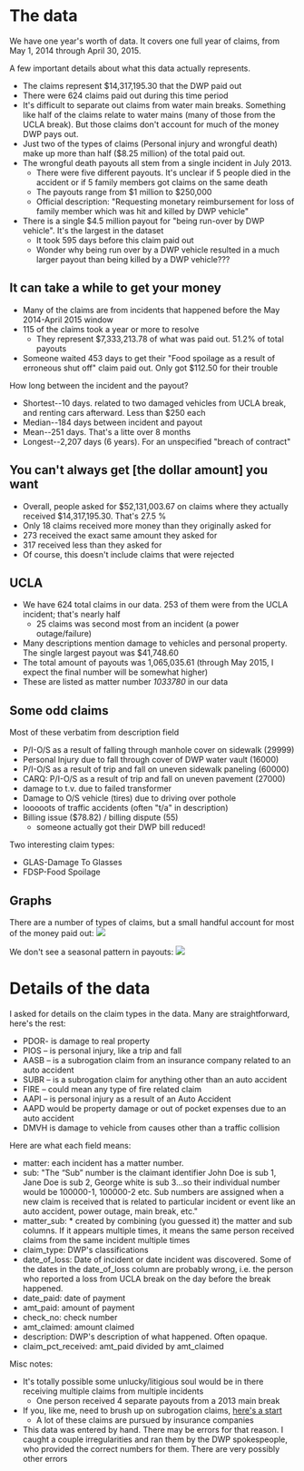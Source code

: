# The data
We have one year's worth of data. It covers one full year of claims, from May 1, 2014 through April 30, 2015.

A few important details about what this data actually represents.

* The claims represent $14,317,195.30 that the DWP paid out
* There were 624 claims paid out during this time period
* It's difficult to separate out claims from water main breaks. Something like half of the claims relate to water mains (many of those from the UCLA break). But those claims don't account for much of the money DWP pays out.
* Just two of the types of claims (Personal injury and wrongful death) make up more than half ($8.25 million) of the total paid out.
* The wrongful death payouts all stem from a single incident in July 2013.
	* There were five different payouts. It's unclear if 5 people died in the accident or if 5 family members got claims on the same death
	* The payouts range from $1 million to $250,000
	* Official description: "Requesting monetary reimbursement for loss of family member which was  hit and killed by DWP vehicle"
* There is a single $4.5 million payout for "being run-over by DWP vehicle". It's the largest in the dataset
	* It took 595 days before this claim paid out
	* Wonder why being run over by a DWP vehicle resulted in a much larger payout than being killed by a DWP vehicle???

## It can take a while to get your money
* Many of the claims are from incidents that happened before the May 2014-April 2015 window
* 115 of the claims took a year or more to resolve
	* They represent $7,333,213.78 of what was paid out. 51.2% of total payouts
* Someone waited 453 days to get their "Food spoilage as a result of erroneous shut off" claim paid out. Only got $112.50 for their trouble

How long between the incident and the payout?

* Shortest--10 days. related to two damaged vehicles from UCLA break, and renting cars afterward. Less than $250 each
* Median--184 days between incident and payout
* Mean--251 days. That's a litte over 8 months
* Longest--2,207 days (6 years). For an unspecified "breach of contract"

## You can't always get [the dollar amount] you want
* Overall, people asked for $52,131,003.67 on claims where they actually received $14,317,195.30. That's 27.5 %
* Only 18 claims received more money than they originally asked for
* 273 received the exact same amount they asked for
* 317 received less than they asked for
* Of course, this doesn't include claims that were rejected

## UCLA
* We have 624 total claims in our data. 253 of them were from the UCLA incident; that's nearly half
	* 25 claims was second most from an incident (a power outage/failure)
* Many descriptions mention damage to vehicles and personal property. The single largest payout was $41,748.60
* The total amount of payouts was 1,065,035.61 (through May 2015, I expect the final number will be somewhat higher)
* These are listed as matter number *1033780* in our data

## Some odd claims    
Most of these verbatim from description field 

* P/I-O/S as a result of falling through manhole cover on sidewalk (29999)
* Personal Injury due to fall through cover of DWP water vault (16000)
* P/I-O/S as a result of trip and fall on uneven sidewalk paneling (60000)
* CARQ:  P/I-O/S as a result of trip and fall on uneven pavement (27000)
* damage to t.v. due to failed transformer
* Damage to O/S vehicle (tires) due to driving over pothole
* looooots of traffic accidents (often "t/a" in description)
* Billing issue ($78.82) / billing dispute (55)
	* someone actually got their DWP bill reduced!

Two interesting claim types:

* GLAS-Damage To Glasses
* FDSP-Food Spoilage

## Graphs
There are a number of types of claims, but a small handful account for most of the money paid out:
![](https://raw.githubusercontent.com/SCPR/kpcc-data-team/aaron-dev/data/2015-dwp-claims/imgs/paid_by_claim.png)

We don't see a seasonal pattern in payouts:
![](https://raw.githubusercontent.com/SCPR/kpcc-data-team/aaron-dev/data/2015-dwp-claims/imgs/claims_per_month.png)

# Details of the data
I asked for details on the claim types in the data. Many are straightforward, here's the rest:

* PDOR- is damage to real property
* PIOS – is personal injury, like a trip and fall
* AASB – is a subrogation claim from an insurance company related to an auto accident
* SUBR – is a subrogation claim for anything other than an auto accident
* FIRE – could mean any type of fire related claim
* AAPI – is personal injury as a result of an Auto Accident
* AAPD would be property damage or out of pocket expenses due to an auto accident
* DMVH is damage to vehicle from causes other than a traffic collision

Here are what each field means:

* matter: each incident has a matter number.
* sub: "The “Sub” number is the claimant identifier John Doe is sub 1, Jane Doe is sub 2, George white is sub 3…so their individual number would be 100000-1, 100000-2 etc. Sub numbers are assigned when a new claim is received that is related to particular incident or event like an auto accident, power outage, main break, etc."
* matter_sub: * created by combining (you guessed it) the matter and sub columns. If it appears multiple times, it means the same person received claims from the same incident multiple times
* claim_type: DWP's classifications
* date_of_loss: Date of incident or date incident was discovered. Some of the dates in the date_of_loss column are probably wrong, i.e. the person who reported a loss from UCLA break on the day before the break happened. 
* date_paid: date of payment
* amt_paid: amount of payment
* check_no: check number
* amt_claimed: amount claimed
* description: DWP's description of what happened. Often opaque.
* claim_pct_received: amt_paid divided by amt_claimed

Misc notes:
* It's totally possible some unlucky/litigious soul would be in there receiving multiple claims from multiple incidents
	* One person received 4 separate payouts from a 2013 main break
* If you, like me, need to brush up on subrogation claims, [here's a start](http://www.investopedia.com/terms/s/subrogation.asp#ixzz3c2pWhEZY)
	* A lot of these claims are pursued by insurance companies
* This data was entered by hand. There may be errors for that reason. I caught a couple irregularities and ran them by the DWP spokespeople, who provided the correct numbers for them. There are very possibly other errors
